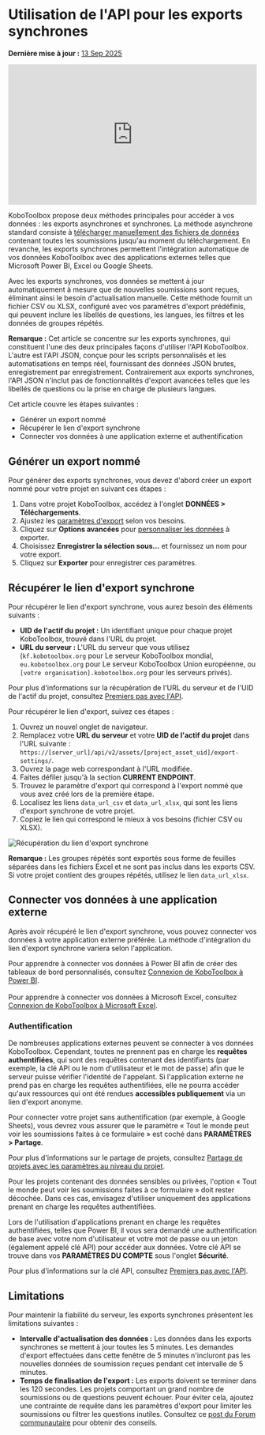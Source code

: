 # Utilisation de l'API pour les exports synchrones
**Dernière mise à jour :** <a href="https://github.com/kobotoolbox/docs/blob/a4e0388d846fe94926c32f6dacb82b6e34c7f102/source/synchronous_exports.md" class="reference">13 Sep 2025</a>

<iframe src="https://www.youtube.com/embed/qrkLi3VixVs?si=UXE40HQX2jEQrjBs" style="width: 100%; aspect-ratio: 16 / 9; height: auto; border: 0;" title="YouTube video player" frameborder="0" allow="accelerometer; autoplay; clipboard-write; encrypted-media; gyroscope; picture-in-picture; web-share" allowfullscreen></iframe>

KoboToolbox propose deux méthodes principales pour accéder à vos données : les exports asynchrones et synchrones. La méthode asynchrone standard consiste à [télécharger manuellement des fichiers de données](export_download.md) contenant toutes les soumissions jusqu'au moment du téléchargement. En revanche, les exports synchrones permettent l'intégration automatique de vos données KoboToolbox avec des applications externes telles que Microsoft Power BI, Excel ou Google Sheets.

Avec les exports synchrones, vos données se mettent à jour automatiquement à mesure que de nouvelles soumissions sont reçues, éliminant ainsi le besoin d'actualisation manuelle. Cette méthode fournit un fichier CSV ou XLSX, configuré avec vos paramètres d'export prédéfinis, qui peuvent inclure les libellés de questions, les langues, les filtres et les données de groupes répétés.

<p class="note">
    <strong>Remarque :</strong> Cet article se concentre sur les exports synchrones, qui constituent l'une des deux principales façons d'utiliser l'API KoboToolbox. L'autre est l'API JSON, conçue pour les scripts personnalisés et les automatisations en temps réel, fournissant des données JSON brutes, enregistrement par enregistrement. Contrairement aux exports synchrones, l'API JSON n'inclut pas de fonctionnalités d'export avancées telles que les libellés de questions ou la prise en charge de plusieurs langues.
</p>

Cet article couvre les étapes suivantes :

- Générer un export nommé
- Récupérer le lien d'export synchrone
- Connecter vos données à une application externe et authentification
  
## Générer un export nommé

Pour générer des exports synchrones, vous devez d'abord créer un export nommé pour votre projet en suivant ces étapes :

1. Dans votre projet KoboToolbox, accédez à l'onglet **DONNÉES > Téléchargements**.
2. Ajustez les [paramètres d'export](export_download.md) selon vos besoins.
3. Cliquez sur **Options avancées** pour [personnaliser les données](advanced_export.md) à exporter.
4. Choisissez **Enregistrer la sélection sous…** et fournissez un nom pour votre export.
5. Cliquez sur **Exporter** pour enregistrer ces paramètres.

## Récupérer le lien d'export synchrone

Pour récupérer le lien d'export synchrone, vous aurez besoin des éléments suivants :

- **UID de l'actif du projet :** Un identifiant unique pour chaque projet KoboToolbox, trouvé dans l'URL du projet.
- **URL du serveur :** L'URL du serveur que vous utilisez (`kf.kobotoolbox.org` pour Le serveur KoboToolbox mondial, `eu.kobotoolbox.org` pour Le serveur KoboToolbox Union européenne, ou `[votre organisation].kobotoolbox.org` pour les serveurs privés).

<p class="note">
    Pour plus d'informations sur la récupération de l'URL du serveur et de l'UID de l'actif du projet, consultez <a href="api.html">Premiers pas avec l'API</a>.
</p>

Pour récupérer le lien d'export, suivez ces étapes :

1. Ouvrez un nouvel onglet de navigateur.
2. Remplacez votre **URL du serveur** et votre **UID de l'actif du projet** dans l'URL suivante : `https://[server_url]/api/v2/assets/[project_asset_uid]/export-settings/`.
3. Ouvrez la page web correspondant à l'URL modifiée.
4. Faites défiler jusqu'à la section **CURRENT ENDPOINT**.
5. Trouvez le paramètre d'export qui correspond à l'export nommé que vous avez créé lors de la première étape.
6. Localisez les liens `data_url_csv` et `data_url_xlsx`, qui sont les liens d'export synchrone de votre projet.
7. Copiez le lien qui correspond le mieux à vos besoins (fichier CSV ou XLSX).

![Récupération du lien d'export synchrone](images/synchronous_exports/export_link.png)

<p class="note">
    <strong>Remarque :</strong> Les groupes répétés sont exportés sous forme de feuilles séparées dans les fichiers Excel et ne sont pas inclus dans les exports CSV. Si votre projet contient des groupes répétés, utilisez le lien <code>data_url_xlsx</code>.
</p>

## Connecter vos données à une application externe

Après avoir récupéré le lien d'export synchrone, vous pouvez connecter vos données à votre application externe préférée. La méthode d'intégration du lien d'export synchrone variera selon l'application.

<p class="note">
    Pour apprendre à connecter vos données à Power BI afin de créer des tableaux de bord personnalisés, consultez <a href="pulling_data_into_powerbi.html">Connexion de KoboToolbox à Power BI</a>. 
    <br><br>
    Pour apprendre à connecter vos données à Microsoft Excel, consultez <a href="pulling_data_into_excelquery.html">Connexion de KoboToolbox à Microsoft Excel</a>.
</p>

### Authentification

De nombreuses applications externes peuvent se connecter à vos données KoboToolbox. Cependant, toutes ne prennent pas en charge les **requêtes authentifiées**, qui sont des requêtes contenant des identifiants (par exemple, la clé API ou le nom d'utilisateur et le mot de passe) afin que le serveur puisse vérifier l'identité de l'appelant. Si l'application externe ne prend pas en charge les requêtes authentifiées, elle ne pourra accéder qu'aux ressources qui ont été rendues **accessibles publiquement** via un lien d'export anonyme.

Pour connecter votre projet sans authentification (par exemple, à Google Sheets), vous devrez vous assurer que le paramètre « Tout le monde peut voir les soumissions faites à ce formulaire » est coché dans **PARAMÈTRES > Partage**.

<p class="note">
    Pour plus d'informations sur le partage de projets, consultez <a href="project_sharing_settings.html">Partage de projets avec les paramètres au niveau du projet</a>.
</p>

Pour les projets contenant des données sensibles ou privées, l'option « Tout le monde peut voir les soumissions faites à ce formulaire » doit rester décochée. Dans ces cas, envisagez d'utiliser uniquement des applications prenant en charge les requêtes authentifiées.

Lors de l'utilisation d'applications prenant en charge les requêtes authentifiées, telles que Power BI, il vous sera demandé une authentification de base avec votre nom d'utilisateur et votre mot de passe ou un jeton (également appelé clé API) pour accéder aux données. Votre clé API se trouve dans vos **PARAMÈTRES DU COMPTE** sous l'onglet **Sécurité**.

<p class="note">
    Pour plus d'informations sur la clé API, consultez <a href="api.html">Premiers pas avec l'API</a>.
</p>

## Limitations

Pour maintenir la fiabilité du serveur, les exports synchrones présentent les limitations suivantes :

- **Intervalle d'actualisation des données :** Les données dans les exports synchrones se mettent à jour toutes les 5 minutes. Les demandes d'export effectuées dans cette fenêtre de 5 minutes n'incluront pas les nouvelles données de soumission reçues pendant cet intervalle de 5 minutes.
- **Temps de finalisation de l'export :** Les exports doivent se terminer dans les 120 secondes. Les projets comportant un grand nombre de soumissions ou de questions peuvent échouer. Pour éviter cela, ajoutez une contrainte de requête dans les paramètres d'export pour limiter les soumissions ou filtrer les questions inutiles. Consultez ce [post du Forum communautaire](https://community.kobotoolbox.org/t/how-to-download-data-between-two-dates-from-date-to-date/25569/4) pour obtenir des conseils.